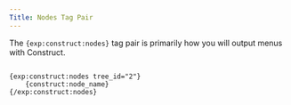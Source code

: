 ```yaml
---
Title: Nodes Tag Pair
---
```


The `{exp:construct:nodes}` tag pair is primarily how you will output menus with Construct.

<div class="content-blocks__pre-wrapper content-blocks__pre-wrapper--example">
<pre class="content-blocks__pre content-blocks__pre--example  language-ee">
<code class="content-blocks__code content-blocks__code--example  language-ee">
{exp:construct:nodes tree_id="2"}
	{construct:node_name}
{/exp:construct:nodes}
</code>
</pre>
</div>
